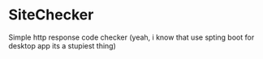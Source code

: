 # SiteChecker
Simple http response code checker (yeah, i know that use spting boot for desktop app its a stupiest thing) 
